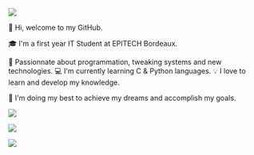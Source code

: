 <a align="center" href="https://linktr.ee/x_vincent">
  <img align="center" src="https://user-images.githubusercontent.com/91670622/150694998-ac3fe8c3-02a8-4039-8bcb-7d2fa3eb2241.gif">
  <p></p>
</a>

👋 Hi, welcome to my GitHub.

🎓 I'm a first year IT Student at EPITECH Bordeaux.

🤖 Passionnate about programmation, tweaking systems and new technologies.
💻 I'm currently learning C & Python languages.
💡 I love to learn and develop my knowledge.

🚀 I'm doing my best to achieve my dreams and accomplish my goals.

<a align="center" align="center" href="https://linktr.ee/x_vincent">
  <img align="center" src="https://github-readme-stats.vercel.app/api?username=x-vincent&show_icons=true&theme=cobalt&count_private=true&include_all_commits=true&langs_count=10">
  <p></p>
</a>

<a align="center" align="center" href="https://linktr.ee/x_vincent">
  <img align="center" src="https://github-readme-stats.vercel.app/api/top-langs/?username=x-vincent&langs_count=10&theme=cobalt&count_private=true&include_all_commits=true">
  <p></p>
</a>

<a align="center" align="center" href="https://linktr.ee/x_vincent">
  <img align="center" src="https://github-readme-stats.vercel.app/api/wakatime?username=x-vincent&theme=cobalt">
</a>

